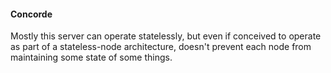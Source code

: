 #### Concorde

Mostly this server can operate statelessly, but even if conceived to operate as part of a stateless-node architecture, doesn't prevent each node from maintaining some state of some things.  
